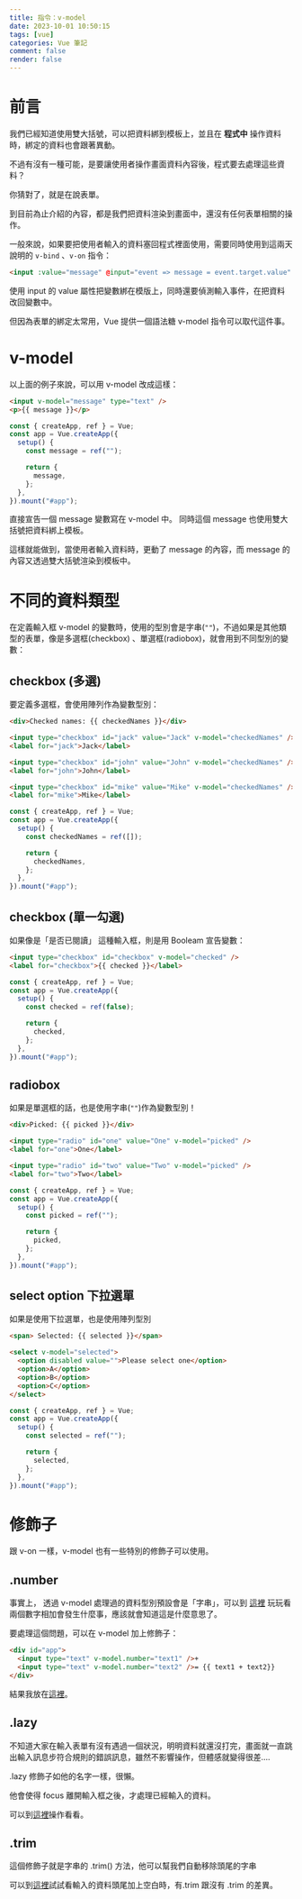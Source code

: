 ```yaml
---
title: 指令：v-model
date: 2023-10-01 10:50:15
tags: [vue]
categories: Vue 筆記
comment: false
render: false
---
```


# 前言

我們已經知道使用雙大括號，可以把資料綁到模板上，並且在 **程式中** 操作資料時，綁定的資料也會跟著異動。

不過有沒有一種可能，是要讓使用者操作畫面資料內容後，程式要去處理這些資料？

你猜對了，就是在說表單。

到目前為止介紹的內容，都是我們把資料渲染到畫面中，還沒有任何表單相關的操作。

一般來說，如果要把使用者輸入的資料塞回程式裡面使用，需要同時使用到這兩天說明的 `v-bind` 、`v-on` 指令：

```html
<input :value="message" @input="event => message = event.target.value" />
```

使用 input 的 value 屬性把變數綁在模版上，同時還要偵測輸入事件，在把資料改回變數中。

但因為表單的綁定太常用，Vue 提供一個語法糖 v-model 指令可以取代這件事。

# v-model

以上面的例子來說，可以用 v-model 改成這樣：

```html
<input v-model="message" type="text" />
<p>{{ message }}</p>
```

```js
const { createApp, ref } = Vue;
const app = Vue.createApp({
  setup() {
    const message = ref("");

    return {
      message,
    };
  },
}).mount("#app");
```

直接宣告一個 message 變數寫在 v-model 中。
同時這個 message 也使用雙大括號把資料綁上模板。

這樣就能做到，當使用者輸入資料時，更動了 message 的內容，而 message 的內容又透過雙大括號渲染到模板中。

# 不同的資料類型

在定義輸入框 v-model 的變數時，使用的型別會是字串(`""`)，不過如果是其他類型的表單，像是多選框(checkbox) 、單選框(radiobox)，就會用到不同型別的變數：

## checkbox (多選)

要定義多選框，會使用陣列作為變數型別：

```html
<div>Checked names: {{ checkedNames }}</div>

<input type="checkbox" id="jack" value="Jack" v-model="checkedNames" />
<label for="jack">Jack</label>

<input type="checkbox" id="john" value="John" v-model="checkedNames" />
<label for="john">John</label>

<input type="checkbox" id="mike" value="Mike" v-model="checkedNames" />
<label for="mike">Mike</label>
```

```js
const { createApp, ref } = Vue;
const app = Vue.createApp({
  setup() {
    const checkedNames = ref([]);

    return {
      checkedNames,
    };
  },
}).mount("#app");
```

## checkbox (單一勾選)

如果像是「是否已閱讀」 這種輸入框，則是用 Booleam 宣告變數：

```html
<input type="checkbox" id="checkbox" v-model="checked" />
<label for="checkbox">{{ checked }}</label>
```

```js
const { createApp, ref } = Vue;
const app = Vue.createApp({
  setup() {
    const checked = ref(false);

    return {
      checked,
    };
  },
}).mount("#app");
```

## radiobox

如果是單選框的話，也是使用字串(`""`)作為變數型別！

```html
<div>Picked: {{ picked }}</div>

<input type="radio" id="one" value="One" v-model="picked" />
<label for="one">One</label>

<input type="radio" id="two" value="Two" v-model="picked" />
<label for="two">Two</label>
```

```js
const { createApp, ref } = Vue;
const app = Vue.createApp({
  setup() {
    const picked = ref("");

    return {
      picked,
    };
  },
}).mount("#app");
```

## select option 下拉選單

如果是使用下拉選單，也是使用陣列型別

```html
<span> Selected: {{ selected }}</span>

<select v-model="selected">
  <option disabled value="">Please select one</option>
  <option>A</option>
  <option>B</option>
  <option>C</option>
</select>
```

```js
const { createApp, ref } = Vue;
const app = Vue.createApp({
  setup() {
    const selected = ref("");

    return {
      selected,
    };
  },
}).mount("#app");
```

# 修飾子

跟 v-on 一樣，v-model 也有一些特別的修飾子可以使用。

## .number

事實上， 透過 v-model 處理過的資料型別預設會是「字串」，可以到 [這裡](https://jsfiddle.net/imall/q6btwn4a/29/) 玩玩看兩個數字相加會發生什麼事，應該就會知道這是什麼意思了。

要處理這個問題，可以在 v-model 加上修飾子：

```html
<div id="app">
  <input type="text" v-model.number="text1" />+
  <input type="text" v-model.number="text2" />= {{ text1 + text2}}
</div>
```

結果我放在[這裡](https://jsfiddle.net/imall/q6btwn4a/32/)。

## .lazy
不知道大家在輸入表單有沒有遇過一個狀況，明明資料就還沒打完，畫面就一直跳出輸入訊息步符合規則的錯誤訊息，雖然不影響操作，但體感就變得很差....

.lazy 修飾子如他的名字一樣，很懶。

他會使得 focus 離開輸入框之後，才處理已經輸入的資料。

可以到[這裡](https://jsfiddle.net/imall/q6btwn4a/34/)操作看看。

## .trim

這個修飾子就是字串的 .trim() 方法，他可以幫我們自動移除頭尾的字串

可以到[這裡](https://jsfiddle.net/imall/q6btwn4a/38/)試試看輸入的資料頭尾加上空白時，有.trim 跟沒有 .trim 的差異。